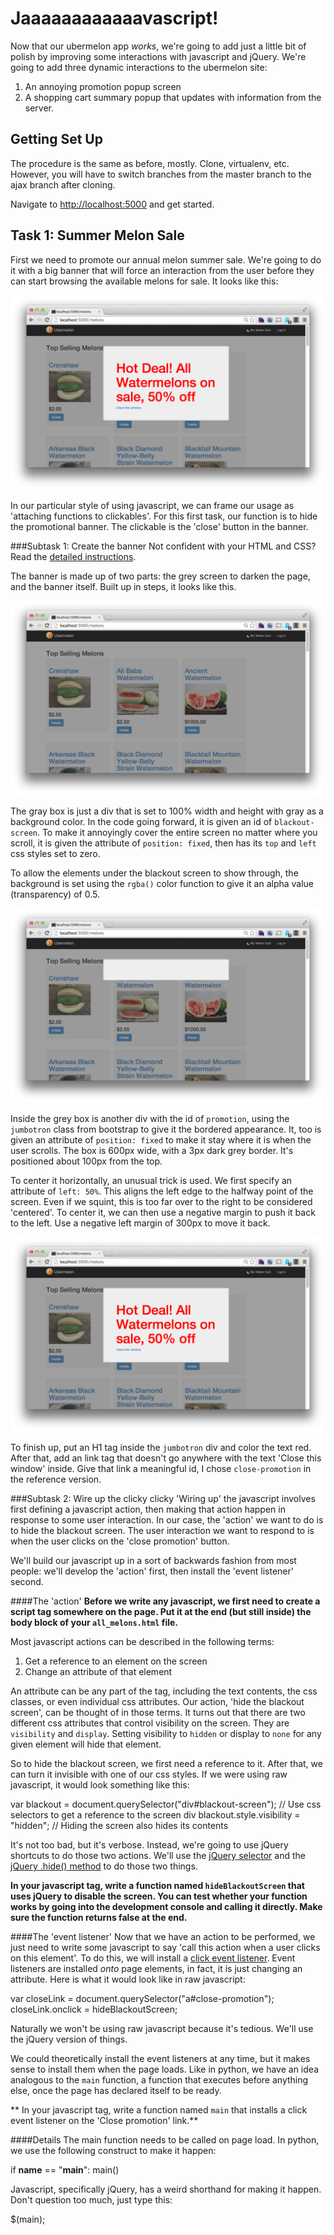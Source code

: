 Jaaaaaaaaaaaavascript!
======================
Now that our ubermelon app _works_, we're going to add just a little bit of polish by improving some interactions with javascript and jQuery. We're going to add three dynamic interactions to the ubermelon site:

1. An annoying promotion popup screen
2. A shopping cart summary popup that updates with information from the server. 

Getting Set Up
--------------
The procedure is the same as before, mostly. Clone, virtualenv, etc. However, you will have to switch branches from the master branch to the ajax branch after cloning.

Navigate to [http://localhost:5000](http://localhost:5000) and get started.

Task 1: Summer Melon Sale
-------------------------
First we need to promote our annual melon summer sale. We're going to do it with a big banner that will force an interaction from the user before they can start browsing the available melons for sale. It looks like this:

![Summer sale](screens/sale1.png)

In our particular style of using javascript, we can frame our usage as 'attaching functions to clickables'. For this first task, our function is to hide the promotional banner. The clickable is the 'close' button in the banner.

###Subtask 1: Create the banner
Not confident with your HTML and CSS? Read the [detailed instructions](sale_html.md).

The banner is made up of two parts: the grey screen to darken the page, and the banner itself. Built up in steps, it looks like this.

![Summer sale](screens/sale2.png)

The gray box is just a div that is set to 100% width and height with gray as a background color. In the code going forward, it is given an id of `blackout-screen`. To make it annoyingly cover the entire screen no matter where you scroll, it is given the attribute of `position: fixed`, then has its `top` and `left` css styles set to zero.

To allow the elements under the blackout screen to show through, the background is set using the `rgba()` color function to give it an alpha value (transparency) of 0.5.

![Summer sale](screens/sale3.png)

Inside the grey box is another div with the id of `promotion`, using the `jumbotron` class from bootstrap to give it the bordered appearance. It, too is given an attribute of `position: fixed` to make it stay where it is when the user scrolls. The box is 600px wide, with a 3px dark grey border. It's positioned about 100px from the top.

To center it horizontally, an unusual trick is used. We first specify an attribute of `left: 50%`. This aligns the left edge to the halfway point of the screen. Even if we squint, this is too far over to the right to be considered 'centered'. To center it, we can then use a negative margin to push it back to the left. Use a negative left margin of 300px to move it back.

![Summer sale](screens/sale1.png)

To finish up, put an H1 tag inside the `jumbotron` div and color the text red. After that, add an link tag that doesn't go anywhere with the text 'Close this window' inside. Give that link a meaningful id, I chose `close-promotion` in the reference version.

###Subtask 2: Wire up the clicky clicky
'Wiring up' the javascript involves first defining a javascript action, then making that action happen in response to some user interaction. In our case, the 'action' we want to do is to hide the blackout screen. The user interaction we want to respond to is when the user clicks on the 'close promotion' button.

We'll build our javascript up in a sort of backwards fashion from most people: we'll develop the 'action' first, then install the 'event listener' second.

####The 'action'
**Before we write any javascript, we first need to create a script tag somewhere on the page. Put it at the end (but still inside) the body block of your `all_melons.html` file.**

Most javascript actions can be described in the following terms:

1. Get a reference to an element on the screen
2. Change an attribute of that element

An attribute can be any part of the tag, including the text contents, the css classes, or even individual css attributes. Our action, 'hide the blackout screen', can be thought of in those terms. It turns out that there are two different css attributes that control visibility on the screen. They are `visibility` and `display`. Setting visibility to `hidden` or display to `none` for any given element will hide that element.

So to hide the blackout screen, we first need a reference to it. After that, we can turn it invisible with one of our
css styles. If we were using raw javascript, it would look something like this:

  var blackout = document.querySelector("div#blackout-screen"); // Use css selectors to get a reference to the screen div
  blackout.style.visibility = "hidden"; // Hiding the screen also hides its contents
  
It's not too bad, but it's verbose. Instead, we're going to use jQuery shortcuts to do those two actions. We'll use the [jQuery selector](http://api.jquery.com/id-selector/) and the [jQuery .hide() method](http://api.jquery.com/hide/) to do those two things.

**In your javascript tag, write a function named `hideBlackoutScreen` that uses jQuery to disable the screen. You can test whether your function works by going into the development console and calling it directly. Make sure the function returns false at the end.**

####The 'event listener'
Now that we have an action to be performed, we just need to write some javascript to say 'call this action when a user clicks on this element'. To do this, we will install a [click event listener](http://api.jquery.com/click/). Event listeners are installed _onto_ page elements, in fact, it is just changing an attribute. Here is what it would look like in raw javascript:

  var closeLink = document.querySelector("a#close-promotion");
  closeLink.onclick = hideBlackoutScreen;
  
Naturally we won't be using raw javascript because it's tedious. We'll use the jQuery version of things.

We could theoretically install the event listeners at any time, but it makes sense to install them when the page loads. Like in python, we have an idea analogous to the `main` function, a function that executes before anything else, once the page has declared itself to be ready.

** In your javascript tag, write a function named `main` that installs a click event listener on the 'Close promotion' link.**

####Details
The main function needs to be called on page load. In python, we use the following construct to make it happen:

  if __name__ == "__main__":
    main()

Javascript, specifically jQuery, has a weird shorthand for making it happen. Don't question too much, just type this:

  $(main);
  

